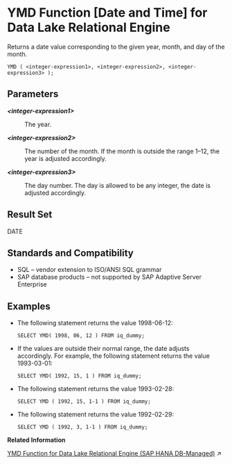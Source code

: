 <!-- loioa592fc9184f21015bfa68c6078363fae -->

# YMD Function \[Date and Time\] for Data Lake Relational Engine

Returns a date value corresponding to the given year, month, and day of the month.



```
YMD ( <integer-expression1>, <integer-expression2>, <integer-expression3> );
```



<a name="loioa592fc9184f21015bfa68c6078363fae__YMD_parm1"/>

## Parameters


<dl>
<dt><b>

*<integer-expression1\>*

</b></dt>
<dd>

The year.



</dd><dt><b>

*<integer-expression2\>*

</b></dt>
<dd>

The number of the month. If the month is outside the range 1–12, the year is adjusted accordingly.



</dd><dt><b>

*<integer-expression3\>*

</b></dt>
<dd>

The day number. The day is allowed to be any integer, the date is adjusted accordingly.



</dd>
</dl>



<a name="loioa592fc9184f21015bfa68c6078363fae__YMD_returns1"/>

## Result Set

DATE



<a name="loioa592fc9184f21015bfa68c6078363fae__YMD_standards1"/>

## Standards and Compatibility

-   SQL – vendor extension to ISO/ANSI SQL grammar
-   SAP database products – not supported by SAP Adaptive Server Enterprise



<a name="loioa592fc9184f21015bfa68c6078363fae__YMD_examples1"/>

## Examples

-   The following statement returns the value 1998-06-12:

    ```
    SELECT YMD( 1998, 06, 12 ) FROM iq_dummy;
    ```

-   If the values are outside their normal range, the date adjusts accordingly. For example, the following statement returns the value 1993-03-01:

    ```
    SELECT YMD( 1992, 15, 1 ) FROM iq_dummy;
    ```

-   The following statement returns the value 1993-02-28:

    ```
    SELECT YMD ( 1992, 15, 1-1 ) FROM iq_dummy;
    ```

-   The following statement returns the value 1992-02-29:

    ```
    SELECT YMD ( 1992, 3, 1-1 ) FROM iq_dummy;
    ```


**Related Information**  


[YMD Function for Data Lake Relational Engine (SAP HANA DB-Managed)](https://help.sap.com/viewer/a898e08b84f21015969fa437e89860c8/2024_3_QRC/en-US/0cf8ed274a1d4591baedd1691a352a48.html "Returns a date value corresponding to the given year, month, and day of the month.") :arrow_upper_right:

